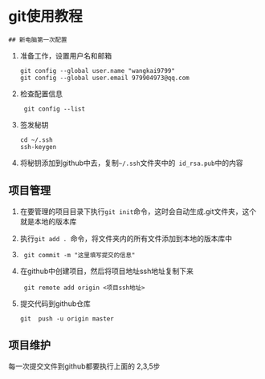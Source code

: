 # git使用教程

	## 新电脑第一次配置

1. 准备工作，设置用户名和邮箱

   ``` 
   git config --global user.name "wangkai9799"
   git config --global user.email 979904973@qq.com
   ```

2. 检查配置信息

   ` git config --list`

3. 签发秘钥

   ```
   cd ~/.ssh
   ssh-keygen
   ```

4. 将秘钥添加到github中去，复制`~/.ssh`文件夹中的` id_rsa.pub`中的内容

## 项目管理

1. 在要管理的项目目录下执行`git init`命令，这时会自动生成.git文件夹，这个就是本地的版本库

2. 执行`git add . `命令，将文件夹内的所有文件添加到本地的版本库中

3. ` git commit -m "这里填写提交的信息"`

4. 在github中创建项目，然后将项目地址ssh地址复制下来

   ` git remote add origin <项目ssh地址>`

5. 提交代码到github仓库

   `git  push -u origin master `

## 项目维护

每一次提交文件到github都要执行上面的 2,3,5步
